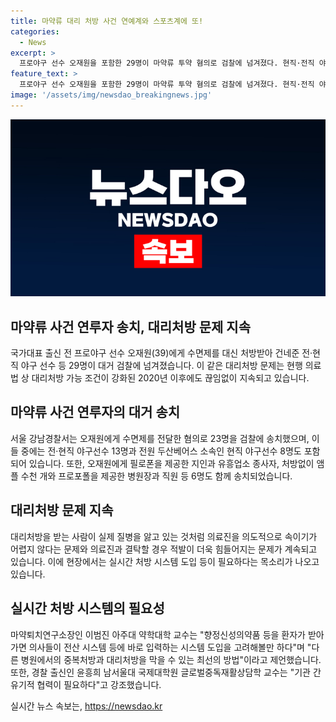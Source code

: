 ```yaml
---
title: 마약류 대리 처방 사건 연예계와 스포츠계에 또!
categories:
  - News
excerpt: >
  프로야구 선수 오재원을 포함한 29명이 마약류 투약 혐의로 검찰에 넘겨졌다. 현직·전직 야구선수 등이 수면제 등을 대리 처방해 오재원에게 전달한 혐의가 있다. 유명 연예인에게 불법 처방을 한 의사와 관련하여도 경찰 수사가 계속되고 있다. 이에 전문가들은 실시간 처방 시스템 도입 등을 강조하며 국내 마약류 오남용 문제에 대응해야 한다고 주장하고 있다. 
feature_text: >
  프로야구 선수 오재원을 포함한 29명이 마약류 투약 혐의로 검찰에 넘겨졌다. 현직·전직 야구선수 등이 수면제 등을 대리 처방해 오재원에게 전달한 혐의가 있다. 유명 연예인에게 불법 처방을 한 의사와 관련하여도 경찰 수사가 계속되고 있다. 이에 전문가들은 실시간 처방 시스템 도입 등을 강조하며 국내 마약류 오남용 문제에 대응해야 한다고 주장하고 있다. 
image: '/assets/img/newsdao_breakingnews.jpg'
---
```


<p><img src="/assets/img/newsdao_breakingnews.jpg" alt="bookingtag 속보" /></p>

<h2 data-ke-size="size26">마약류 사건 연루자 송치, 대리처방 문제 지속</h2>

<p data-ke-size="size16">국가대표 출신 전 프로야구 선수 오재원(39)에게 수면제를 대신 처방받아 건네준 전·현직 야구 선수 등 29명이 대거 검찰에 넘겨졌습니다. 이 같은 대리처방 문제는 현행 의료법 상 대리처방 가능 조건이 강화된 2020년 이후에도 끊임없이 지속되고 있습니다.</p>

<h2 data-ke-size="size26">마약류 사건 연루자의 대거 송치</h2>

<p data-ke-size="size16">서울 강남경찰서는 오재원에게 수면제를 전달한 혐의로 23명을 검찰에 송치했으며, 이들 중에는 전·현직 야구선수 13명과 전원 두산베어스 소속인 현직 야구선수 8명도 포함되어 있습니다. 또한, 오재원에게 필로폰을 제공한 지인과 유흥업소 종사자, 처방없이 앰플 수천 개와 프로포폴을 제공한 병원장과 직원 등 6명도 함께 송치되었습니다.</p>

<h2 data-ke-size="size26">대리처방 문제 지속</h2>

<p data-ke-size="size16">대리처방을 받는 사람이 실제 질병을 앓고 있는 것처럼 의료진을 의도적으로 속이기가 어렵지 않다는 문제와 의료진과 결탁할 경우 적발이 더욱 힘들어지는 문제가 계속되고 있습니다. 이에 현장에서는 실시간 처방 시스템 도입 등이 필요하다는 목소리가 나오고 있습니다.</p>

<h2 data-ke-size="size26">실시간 처방 시스템의 필요성</h2>

<p data-ke-size="size16">마약퇴치연구소장인 이범진 아주대 약학대학 교수는 "향정신성의약품 등을 환자가 받아가면 의사들이 전산 시스템 등에 바로 입력하는 시스템 도입을 고려해볼만 하다"며 "다른 병원에서의 중복처방과 대리처방을 막을 수 있는 최선의 방법"이라고 제언했습니다. 또한, 경찰 출신인 윤흥희 남서울대 국제대학원 글로벌중독재활상담학 교수는 "기관 간 유기적 협력이 필요하다"고 강조했습니다.</p>
실시간 뉴스 속보는, <a href="https://newsdao.kr" rel="dofollow">https://newsdao.kr</a>


